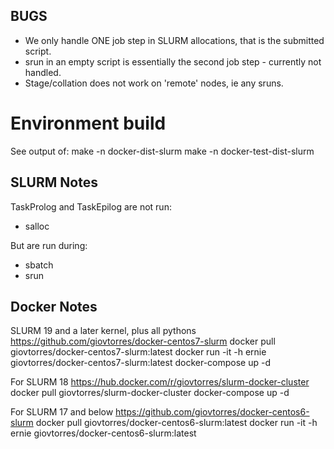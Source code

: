## BUGS

* We only handle ONE job step in SLURM allocations, that is the submitted script.
 * srun in an empty script is essentially the second job step - currently not handled.
* Stage/collation does not work on 'remote' nodes, ie any sruns.

# Environment build

  See output of:
      make -n docker-dist-slurm 
      make -n docker-test-dist-slurm
      
## SLURM Notes

TaskProlog and TaskEpilog are not run:
 * salloc

But are run during:
 * sbatch
 * srun

## Docker Notes

SLURM 19 and a later kernel, plus all pythons
https://github.com/giovtorres/docker-centos7-slurm
docker pull giovtorres/docker-centos7-slurm:latest
docker run -it -h ernie giovtorres/docker-centos7-slurm:latest
docker-compose up -d

For SLURM 18
https://hub.docker.com/r/giovtorres/slurm-docker-cluster
docker pull giovtorres/slurm-docker-cluster
docker-compose up -d

For SLURM 17 and below
https://github.com/giovtorres/docker-centos6-slurm
docker pull giovtorres/docker-centos6-slurm:latest
docker run -it -h ernie giovtorres/docker-centos6-slurm:latest

